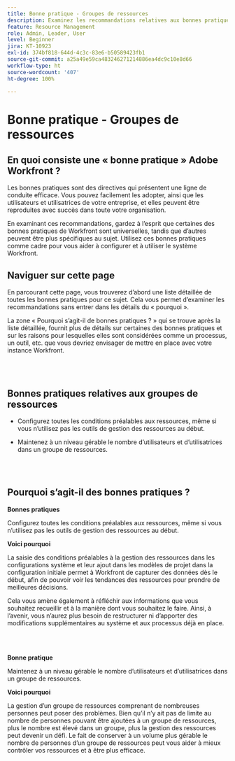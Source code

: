 ```yaml
---
title: Bonne pratique - Groupes de ressources
description: Examinez les recommandations relatives aux bonnes pratiques des spécialistes d’Adobe Workfront concernant la configuration, la gestion et l’utilisation des groupes de ressources Workfront.
feature: Resource Management
role: Admin, Leader, User
level: Beginner
jira: KT-10923
exl-id: 374bf818-644d-4c3c-83e6-b50589423fb1
source-git-commit: a25a49e59ca483246271214886ea4dc9c10e8d66
workflow-type: ht
source-wordcount: '407'
ht-degree: 100%

---
```


# Bonne pratique - Groupes de ressources

## En quoi consiste une « bonne pratique » Adobe Workfront ?

Les bonnes pratiques sont des directives qui présentent une ligne de conduite efficace. Vous pouvez facilement les adopter, ainsi que les utilisateurs et utilisatrices de votre entreprise, et elles peuvent être reproduites avec succès dans toute votre organisation.

En examinant ces recommandations, gardez à l’esprit que certaines des bonnes pratiques de Workfront sont universelles, tandis que d’autres peuvent être plus spécifiques au sujet. Utilisez ces bonnes pratiques comme cadre pour vous aider à configurer et à utiliser le système Workfront.

## Naviguer sur cette page

En parcourant cette page, vous trouverez d’abord une liste détaillée de toutes les bonnes pratiques pour ce sujet. Cela vous permet d’examiner les recommandations sans entrer dans les détails du « pourquoi ».

La zone « Pourquoi s’agit-il de bonnes pratiques ? » qui se trouve après la liste détaillée, fournit plus de détails sur certaines des bonnes pratiques et sur les raisons pour lesquelles elles sont considérées comme un processus, un outil, etc. que vous devriez envisager de mettre en place avec votre instance Workfront.

</br>
</br>

## Bonnes pratiques relatives aux groupes de ressources

* Configurez toutes les conditions préalables aux ressources, même si vous n’utilisez pas les outils de gestion des ressources au début.

* Maintenez à un niveau gérable le nombre d’utilisateurs et d’utilisatrices dans un groupe de ressources.

</br>
</br>

## Pourquoi s’agit-il des bonnes pratiques ?

**Bonnes pratiques**

Configurez toutes les conditions préalables aux ressources, même si vous n’utilisez pas les outils de gestion des ressources au début.

**Voici pourquoi**

La saisie des conditions préalables à la gestion des ressources dans les configurations système et leur ajout dans les modèles de projet dans la configuration initiale permet à Workfront de capturer des données dès le début, afin de pouvoir voir les tendances des ressources pour prendre de meilleures décisions.

Cela vous amène également à réfléchir aux informations que vous souhaitez recueillir et à la manière dont vous souhaitez le faire. Ainsi, à l’avenir, vous n’aurez plus besoin de restructurer ni d’apporter des modifications supplémentaires au système et aux processus déjà en place.

</br>
</br>

**Bonne pratique**

Maintenez à un niveau gérable le nombre d’utilisateurs et d’utilisatrices dans un groupe de ressources.

**Voici pourquoi**

La gestion d’un groupe de ressources comprenant de nombreuses personnes peut poser des problèmes. Bien qu’il n’y ait pas de limite au nombre de personnes pouvant être ajoutées à un groupe de ressources, plus le nombre est élevé dans un groupe, plus la gestion des ressources peut devenir un défi. Le fait de conserver à un volume plus gérable le nombre de personnes d’un groupe de ressources peut vous aider à mieux contrôler vos ressources et à être plus efficace.
